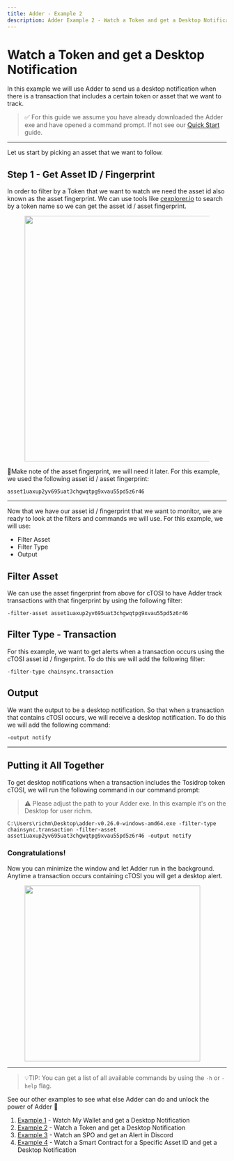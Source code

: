```yaml
---
title: Adder - Example 2
description: Adder Example 2 - Watch a Token and get a Desktop Notification.
---
```


# Watch a Token and get a Desktop Notification

In this example we will use Adder to send us a desktop notification when there is a transaction that includes a certain token or asset that we want to track.

> ✅ For this guide we assume you have already downloaded the Adder exe and have opened a command prompt. If not see our [Quick Start](,,/quick-start-overview) guide.

***

Let us start by picking an asset that we want to follow.

## Step 1 - Get Asset ID / Fingerprint

In order to filter by a Token that we want to watch we need the asset id also known as the asset fingerprint. We can use tools like [cexplorer.io](https://www.cexplorer.io) to search by a token name so we can get the asset id / asset fingerprint.

<div align="left"><figure><img src="adder/cTOSI_cexploer.png" alt="" width="563"><figcaption></figcaption></figure></div>

📝Make note of the asset fingerprint, we will need it later. For this example, we used the following asset id / asset fingerprint:

```
asset1uaxup2yv695uat3chgwqtpg9xvau55pd5z6r46
```

***

Now that we have our asset id / fingerprint that we want to monitor, we are ready to look at the filters and commands we will use. For this example, we will use:

* Filter Asset
* Filter Type
* Output

## Filter Asset

We can use the asset fingerprint from above for cTOSI to have Adder track transactions with that fingerprint by using the following filter:

```
-filter-asset asset1uaxup2yv695uat3chgwqtpg9xvau55pd5z6r46
```

## Filter Type - Transaction

For this example, we want to get alerts when a transaction occurs using the cTOSI asset id / fingerprint. To do this we will add the following filter:

```
-filter-type chainsync.transaction
```

## Output

We want the output to be a desktop notification. So that when a transaction that contains cTOSI occurs, we will receive a desktop notification. To do this we will add the following command:

```
-output notify
```



***

## Putting it All Together

To get desktop notifications when a transaction includes the Tosidrop token cTOSI, we will run the following command in our command prompt:

> ⚠️ Please adjust the path to your Adder exe. In this example it's on the Desktop for user richm.


```
C:\Users\richm\Desktop\adder-v0.26.0-windows-amd64.exe -filter-type chainsync.transaction -filter-asset asset1uaxup2yv695uat3chgwqtpg9xvau55pd5z6r46 -output notify
```


### Congratulations!

Now you can minimize the window and let Adder run in the background. Anytime a transaction occurs containing cTOSI you will get a desktop alert.


<div align="left"><figure><img src="adder/adder_desktop_alert.png" alt="" width="403"></figure></div>

***

> 💡TIP: You can get a list of all available commands by using the `-h` or `-help` flag.

See our other examples to see what else Adder can do and unlock the power of Adder 💪

1. [Example 1](../example-1-watch-my-wallet-and-get-a-desktop-notification) - Watch My Wallet and get a Desktop Notification
2. [Example 2](../example-2-watch-a-token-and-get-a-desktop-notification) - Watch a Token and get a Desktop Notification
3. [Example 3](../example-3-watch-an-spo-and-get-an-alert-in-discord) - Watch an SPO and get an Alert in Discord
4. [Example 4](../example-4-watch-a-smart-contract-for-a-specific-asset-id-and-get-a-desktop-notification) - Watch a Smart Contract for a Specific Asset ID and get a Desktop Notification
